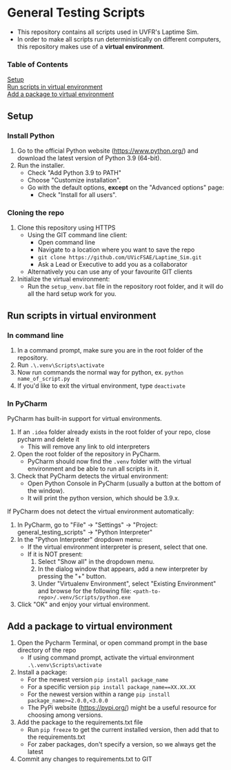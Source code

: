 # General Testing Scripts
- This repository contains all scripts used in UVFR's Laptime Sim. 
- In order to make all scripts run deterministically on different computers, this repository makes use of a **virtual environment**.

### Table of Contents  
[Setup](#setup)<br>
[Run scripts in virtual environment](#run-scripts-in-virtual-environment)<br>
[Add a package to virtual environment](#add-package-to-virtual-environment)

<a name="setup"></a>
## Setup
### Install Python

1. Go to the official Python website (https://www.python.org/) and download the latest version of Python 3.9 (64-bit).
2. Run the installer.
   - Check "Add Python 3.9 to PATH"
   - Choose "Customize installation".
   - Go with the default options, **except** on the "Advanced options" page:
      - Check "Install for all users".

### Cloning the repo
1. Clone this repository using HTTPS
   - Using the GIT command line client:
      - Open command line
      - Navigate to a location where you want to save the repo
      - `git clone https://github.com/UVicFSAE/Laptime_Sim.git`
      - Ask a Lead or Executive to add you as a collaborator 
   - Alternatively you can use any of your favourite GIT clients
2. Initialize the virtual environment:
      - Run the `setup_venv.bat` file in the repository root folder, and it will do all the hard setup work for you.



<a name="run-scripts-in-virtual-environment"></a>
## Run scripts in virtual environment
### In command line
1. In a command prompt, make sure you are in the root folder of the repository.
2. Run  `.\.venv\Scripts\activate`
3. Now run commands the normal way for python, ex. `python name_of_script.py`
4. If you'd like to exit the virtual environment, type `deactivate`

### In PyCharm
PyCharm has built-in support for virtual environments.
1. If an `.idea` folder already exists in the root folder of your repo, close pycharm and delete it
   - This will remove any link to old interpreters
2. Open the root folder of the repository in PyCharm.
   - PyCharm should now find the `.venv` folder with the virtual environment and be able to run all scripts in it. 
3. Check that PyCharm detects the virtual environment: 
   - Open Python Console in PyCharm (usually a button at the bottom of the window).
   - It will print the python version, which should be 3.9.x.

If PyCharm does not detect the virtual environment automatically:
1. In PyCharm, go to "File" -> "Settings" -> "Project: general_testing_scripts" -> "Python Interpreter"
2. In the "Python Interpreter" dropdown menu:
   - If the virtual environment interpreter is present, select that one.
   - If it is NOT present: 
      1. Select "Show all" in the dropdown menu.
      2. In the dialog window that appears, add a new interpreter by pressing the "+" button. 
      3. Under "Virtualenv Environment", select "Existing Environment" and browse for the following file: 
    `<path-to-repo>/.venv/Scripts/python.exe`
3. Click "OK" and enjoy your virtual environment.


<a name="add-package-to-virtual-environment"></a>
## Add a package to virtual environment

1. Open the Pycharm Terminal, or open command prompt in the base directory of the repo
   - If using command prompt, activate the virtual environment `.\.venv\Scripts\activate`
2. Install a package:
   - For the newest version `pip install package_name`
   - For a specific version `pip install package_name==XX.XX.XX`
   - For the newest version within a range `pip install package_name>=2.0.0,<3.0.0`
    - The PyPi website (https://pypi.org/) might be a useful resource for choosing among versions. 
3. Add the package to the requirements.txt file
   - Run `pip freeze` to get the current installed version, then add that to the requirements.txt
   - For zaber packages, don't specify a version, so we always get the latest
4. Commit any changes to requirements.txt to GIT
